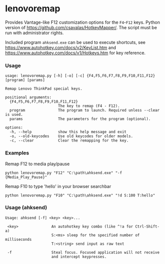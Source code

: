 # lenovoremap

Provides Vantage-like F12 customization options for the `F4`-`F12` keys. Python version of https://github.com/csavalas/HotkeyMapper/. The script must be run with administrator rights.

Included program `ahksend.exe` can be used to execute shortcuts, see https://www.autohotkey.com/docs/v2/KeyList.htm and https://www.autohotkey.com/docs/v1/Hotkeys.htm for key reference.

### Usage
```
usage: lenovoremap.py [-h] [-o] [-c] {F4,F5,F6,F7,F8,F9,F10,F11,F12} [program] [params]

Remap Lenovo ThinkPad special keys.

positional arguments:
  {F4,F5,F6,F7,F8,F9,F10,F11,F12}
                        The key to remap (F4 - F12).
  program               The program to launch. Required unless --clear is used.
  params                The parameters for the program (optional).

options:
  -h, --help            show this help message and exit
  -o, --old-keycodes    Use old keycodes for older models.
  -c, --clear           Clear the remapping for the key.
```

### Examples

Remap F12 to media play/pause
```
python lenovoremap.py "F12" "C:\path\ahksend.exe" "-f {Media_Play_Pause}"
```
Remap F10 to type 'hello' in your browser searchbar
```Hello
python lenovoremap.py "F10" "C:\path\ahksend.exe" "!d S:100 T:hello"
```

### Usage (ahksend)

```
Usage: ahksend [-f] <key> <key>...

 <key>               An autohotkey key combo (like ^!a for Ctrl-Shift-a)
                     S:<ms> sleep for the specified number of milliseconds
                     T:<string> send input as raw text

 -f                  Steal focus. Focused application will not receive
                     and intercept keypresses.
```
